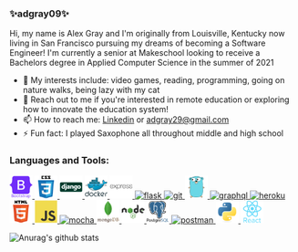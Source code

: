 ### ✨adgray09✨

<p>Hi, my name is Alex Gray and I'm originally from Louisville, Kentucky now living in San Francisco pursuing my dreams of becoming a Software Engineer! I'm currently a senior at Makeschool looking to receive a Bachelors degree in Applied Computer Science in the summer of 2021</p>

- 🔭 My interests include: video games, reading, programming, going on nature walks, being lazy with my cat
- 👯 Reach out to me if you're interested in remote education or exploring how to innovate the education system!
-  📫 How to reach me: <a href="https://www.linkedin.com/in/alexander-gray-42b439193"> Linkedin</a> or <a> adgray29@gmail.com</a>
- ⚡ Fun fact: I played Saxophone all throughout middle and high school

<h3  align="left">Languages and Tools:</h3>

<p  align="left"> <a  href="https://getbootstrap.com"  target="_blank"> <img  src="https://raw.githubusercontent.com/devicons/devicon/master/icons/bootstrap/bootstrap-plain-wordmark.svg"  alt="bootstrap"  width="40"  height="40"/> </a> <a  href="https://www.w3schools.com/css/"  target="_blank"> <img  src="https://raw.githubusercontent.com/devicons/devicon/master/icons/css3/css3-original-wordmark.svg"  alt="css3"  width="40"  height="40"/> </a> <a  href="https://www.djangoproject.com/"  target="_blank"> <img  src="https://raw.githubusercontent.com/devicons/devicon/master/icons/django/django-original.svg"  alt="django"  width="40"  height="40"/> </a> <a  href="https://www.docker.com/"  target="_blank"> <img  src="https://raw.githubusercontent.com/devicons/devicon/master/icons/docker/docker-original-wordmark.svg"  alt="docker"  width="40"  height="40"/> </a> <a  href="https://expressjs.com"  target="_blank"> <img  src="https://raw.githubusercontent.com/devicons/devicon/master/icons/express/express-original-wordmark.svg"  alt="express"  width="40"  height="40"/> </a> <a  href="https://flask.palletsprojects.com/"  target="_blank"> <img  src="https://www.vectorlogo.zone/logos/pocoo_flask/pocoo_flask-icon.svg"  alt="flask"  width="40"  height="40"/> </a> <a  href="https://git-scm.com/"  target="_blank"> <img  src="https://www.vectorlogo.zone/logos/git-scm/git-scm-icon.svg"  alt="git"  width="40"  height="40"/> </a> <a  href="https://golang.org"  target="_blank"> <img  src="https://raw.githubusercontent.com/devicons/devicon/master/icons/go/go-original.svg"  alt="go"  width="40"  height="40"/> </a> <a  href="https://graphql.org"  target="_blank"> <img  src="https://www.vectorlogo.zone/logos/graphql/graphql-icon.svg"  alt="graphql"  width="40"  height="40"/> </a> <a  href="https://heroku.com"  target="_blank"> <img  src="https://www.vectorlogo.zone/logos/heroku/heroku-icon.svg"  alt="heroku"  width="40"  height="40"/> </a> <a  href="https://www.w3.org/html/"  target="_blank"> <img  src="https://raw.githubusercontent.com/devicons/devicon/master/icons/html5/html5-original-wordmark.svg"  alt="html5"  width="40"  height="40"/> </a> <a  href="https://developer.mozilla.org/en-US/docs/Web/JavaScript"  target="_blank"> <img  src="https://raw.githubusercontent.com/devicons/devicon/master/icons/javascript/javascript-original.svg"  alt="javascript"  width="40"  height="40"/> </a> <a  href="https://mochajs.org"  target="_blank"> <img  src="https://www.vectorlogo.zone/logos/mochajs/mochajs-icon.svg"  alt="mocha"  width="40"  height="40"/> </a> <a  href="https://www.mongodb.com/"  target="_blank"> <img  src="https://raw.githubusercontent.com/devicons/devicon/master/icons/mongodb/mongodb-original-wordmark.svg"  alt="mongodb"  width="40"  height="40"/> </a> <a  href="https://nodejs.org"  target="_blank"> <img  src="https://raw.githubusercontent.com/devicons/devicon/master/icons/nodejs/nodejs-original-wordmark.svg"  alt="nodejs"  width="40"  height="40"/> </a> <a  href="https://www.postgresql.org"  target="_blank"> <img  src="https://raw.githubusercontent.com/devicons/devicon/master/icons/postgresql/postgresql-original-wordmark.svg"  alt="postgresql"  width="40"  height="40"/> </a> <a  href="https://postman.com"  target="_blank"> <img  src="https://www.vectorlogo.zone/logos/getpostman/getpostman-icon.svg"  alt="postman"  width="40"  height="40"/> </a> <a  href="https://www.python.org"  target="_blank"> <img  src="https://raw.githubusercontent.com/devicons/devicon/master/icons/python/python-original.svg"  alt="python"  width="40"  height="40"/> </a> <a  href="https://reactjs.org/"  target="_blank"> <img  src="https://raw.githubusercontent.com/devicons/devicon/master/icons/react/react-original-wordmark.svg"  alt="react"  width="40"  height="40"/> </a></p>

![Anurag's github stats](https://github-readme-stats.vercel.app/api?username=adgray09&theme=merko)

